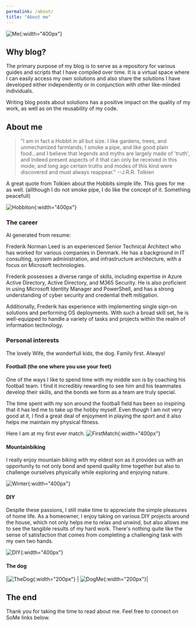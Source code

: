```yaml
---
permalink: /about/
title: "About me"
---
```

![Me](/assets/images/me.jfif){:width="400px"}

## Why blog?

The primary purpose of my blog is to serve as a repository for various guides and scripts that I have compiled over time. It is a virtual space where I can easily access my own solutions and also share the solutions I have developed either independently or in conjunction with other like-minded individuals.

Writing blog posts about solutions has a positive impact on the quality of my work, as well as on the reusability of my code.

## About me

>"I am in fact a Hobbit in all but size. I like gardens, trees, and unmechanized farmlands; I smoke a pipe, and like good plain food...and I believe that  legends and myths are largely made of 'truth', and indeed present aspects of it that can only be received in this mode; and long ago certain truths and modes of this kind were discovered and must always reappear."  --J.R.R. Tolkien

A great quote from Tolkien about the Hobbits simple life. This goes for me as well. (allthough I do not smoke pipe, I do like the concept of it. Something peacefull)

![Hobbiton](/assets/images/hobbit.jpg){:width="400px"}

### The career

AI generated from resume:

Frederik Norman Leed is an experienced Senior Technical Architect who has worked for various companies in Denmark. He has a background in IT consulting, system administration, and infrastructure architecture, with a focus on Microsoft technologies. 

Frederik possesses a diverse range of skills, including expertise in Azure Active Directory, Active Directory, and M365 Security. He is also proficient in using Microsoft Identity Manager and PowerShell, and has a strong understanding of cyber security and credential theft mitigation.

Additionally, Frederik has experience with implementing single sign-on solutions and performing OS deployments. With such a broad skill set, he is well-equipped to handle a variety of tasks and projects within the realm of information technology.

### Personal interests

The lovely Wife, the wonderfull kids, the dog. Family first. Always!

#### Football (the one where you use your feet)

One of the ways I like to spend time with my middle son is by coaching his football team. I find it incredibly rewarding to see him and his teammates develop their skills, and the bonds we form as a team are truly special.

The time spent with my son around the football field has been so inspiring that it has led me to take up the hobby myself. Even though I am not very good at it, I find a great deal of enjoyment in playing the sport and it also helps me maintain my physical fitness.

Here I am at my first ever match.
![FirstMatch](/assets/images/firstfootbaal.jpg){:width="400px"}

#### Mountainbiking

I really enjoy mountain biking with my eldest son as it provides us with an opportunity to not only bond and spend quality time together but also to challenge ourselves physically while exploring and enjoying nature.

![Winter](/assets/images/mbk_winter.jpg){:width="400px"}

#### DIY

Despite these passions, I still make time to appreciate the simple pleasures of home life. As a homeowner, I enjoy taking on various DIY projects around the house, which not only helps me to relax and unwind, but also allows me to see the tangible results of my hard work. There's nothing quite like the sense of satisfaction that comes from completing a challenging task with my own two hands.

![DIY](/assets/images/diy.jpg){:width="400px"}

#### The dog

|![TheDog](/assets/images/vega.jpeg){:width="200px"} | ![DogMe](/assets/images/meanddog.jpg){:width="200px"}|

## The end

Thank you for taking the time to read about me. Feel free to connect on SoMe links below.

